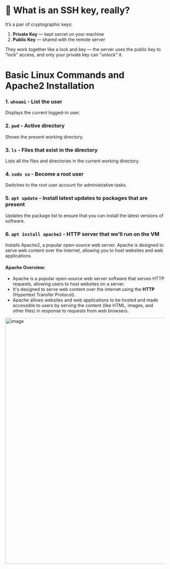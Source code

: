 # 🔐 What is an SSH key, really?

It’s a pair of cryptographic keys:

1. **Private Key** — kept secret on your machine  
2. **Public Key** — shared with the remote server

They work together like a lock and key — the server uses the public key to "lock" access, and only your private key can "unlock" it.


# Basic Linux Commands and Apache2 Installation

### 1. `whoami` - List the user
Displays the current logged-in user.

### 2. `pwd` - Active directory
Shows the present working directory.

### 3. `ls` - Files that exist in the directory
Lists all the files and directories in the current working directory.

### 4. `sudo su` - Become a root user
Switches to the root user account for administrative tasks.

### 5. `apt update` - Install latest updates to packages that are present
Updates the package list to ensure that you can install the latest versions of software.

### 6. `apt install apache2` - HTTP server that we'll run on the VM
Installs Apache2, a popular open-source web server. Apache is designed to serve web content over the internet, allowing you to host websites and web applications.

#### Apache Overview:
- Apache is a popular open-source web server software that serves HTTP requests, allowing users to host websites on a server.
- It's designed to serve web content over the internet using the **HTTP** (Hypertext Transfer Protocol).
- Apache allows websites and web applications to be hosted and made accessible to users by serving the content (like HTML, images, and other files) in response to requests from web browsers.


<img width="778" alt="image" src="https://github.com/user-attachments/assets/84bbb1aa-9d8c-45a8-ba66-63d48738518d" />

